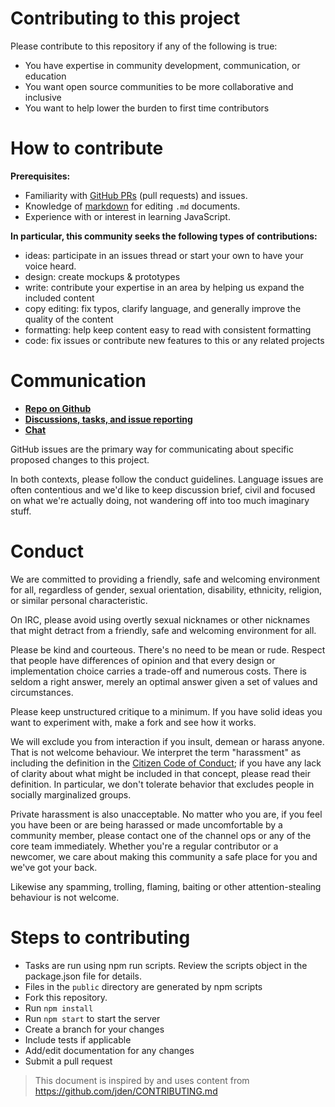 # Contributing to this project

Please contribute to this repository if any of the following is true:
- You have expertise in community development, communication, or education
- You want open source communities to be more collaborative and inclusive
- You want to help lower the burden to first time contributors

# How to contribute

**Prerequisites:**  
 - Familiarity with [GitHub PRs](https://help.github.com/articles/using-pull-requests) (pull requests) and issues.
 - Knowledge of [markdown](https://help.github.com/articles/markdown-basics/) for editing `.md` documents.
 - Experience with or interest in learning JavaScript.

**In particular, this community seeks the following types of contributions:**
- ideas: participate in an issues thread or start your own to have your voice heard.
- design: create mockups & prototypes
- write: contribute your expertise in an area by helping us expand the included content
- copy editing: fix typos, clarify language, and generally improve the quality of the content
- formatting: help keep content easy to read with consistent formatting
- code: fix issues or contribute new features to this or any related projects

# Communication

- **[Repo on Github](#TODO)**
- **[Discussions, tasks, and issue reporting](#TODO)**
- **[Chat](#TODO)**

GitHub issues are the primary way for communicating about specific proposed
changes to this project.

In both contexts, please follow the conduct guidelines. Language issues
are often contentious and we'd like to keep discussion brief, civil and focused
on what we're actually doing, not wandering off into too much imaginary stuff.

# Conduct

We are committed to providing a friendly, safe and welcoming environment for
all, regardless of gender, sexual orientation, disability, ethnicity, religion,
or similar personal characteristic.

On IRC, please avoid using overtly sexual nicknames or other nicknames that
might detract from a friendly, safe and welcoming environment for all.

Please be kind and courteous. There's no need to be mean or rude.
Respect that people have differences of opinion and that every design or
implementation choice carries a trade-off and numerous costs. There is seldom
a right answer, merely an optimal answer given a set of values and
circumstances.

Please keep unstructured critique to a minimum. If you have solid ideas you
want to experiment with, make a fork and see how it works.

We will exclude you from interaction if you insult, demean or harass anyone.
That is not welcome behaviour. We interpret the term "harassment" as
including the definition in the
[Citizen Code of Conduct](http://citizencodeofconduct.org/);
if you have any lack of clarity about what might be included in that concept,
please read their definition. In particular, we don't tolerate behavior that
excludes people in socially marginalized groups.

Private harassment is also unacceptable. No matter who you are, if you feel
you have been or are being harassed or made uncomfortable by a community
member, please contact one of the channel ops or any of the core team
immediately. Whether you're a regular contributor or a newcomer, we care about
making this community a safe place for you and we've got your back.

Likewise any spamming, trolling, flaming, baiting or other attention-stealing
behaviour is not welcome.

# Steps to contributing

- Tasks are run using npm run scripts. Review the scripts object in the package.json file for details.
- Files in the `public` directory are generated by npm scripts
- Fork this repository.
- Run `npm install`
- Run `npm start` to start the server
- Create a branch for your changes
- Include tests if applicable
- Add/edit documentation for any changes
- Submit a pull request

> This document is inspired by and uses content from https://github.com/jden/CONTRIBUTING.md